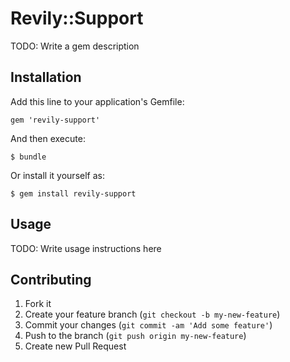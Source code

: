 # Revily::Support

TODO: Write a gem description

## Installation

Add this line to your application's Gemfile:

    gem 'revily-support'

And then execute:

    $ bundle

Or install it yourself as:

    $ gem install revily-support

## Usage

TODO: Write usage instructions here

## Contributing

1. Fork it
2. Create your feature branch (`git checkout -b my-new-feature`)
3. Commit your changes (`git commit -am 'Add some feature'`)
4. Push to the branch (`git push origin my-new-feature`)
5. Create new Pull Request
